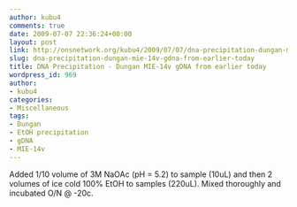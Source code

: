 ```yaml
---
author: kubu4
comments: true
date: 2009-07-07 22:36:24+00:00
layout: post
link: http://onsnetwork.org/kubu4/2009/07/07/dna-precipitation-dungan-mie-14v-gdna-from-earlier-today/
slug: dna-precipitation-dungan-mie-14v-gdna-from-earlier-today
title: DNA Precipitation - Dungan MIE-14v gDNA from earlier today
wordpress_id: 969
author:
- kubu4
categories:
- Miscellaneous
tags:
- Dungan
- EtOH precipitation
- gDNA
- MIE-14v
---
```


Added 1/10 volume of 3M NaOAc (pH = 5.2) to sample (10uL) and then 2 volumes of ice cold 100% EtOH to samples (220uL). Mixed thoroughly and incubated O/N @ -20c.
